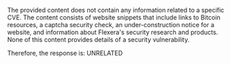 The provided content does not contain any information related to a specific CVE. The content consists of website snippets that include links to Bitcoin resources, a captcha security check, an under-construction notice for a website, and information about Flexera's security research and products. None of this content provides details of a security vulnerability.

Therefore, the response is: UNRELATED